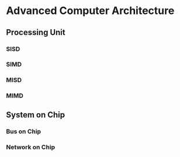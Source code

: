 # Advanced Computer Architecture

## Processing Unit

### SISD

### SIMD

### MISD

### MIMD

## System on Chip

### Bus on Chip

### Network on Chip
